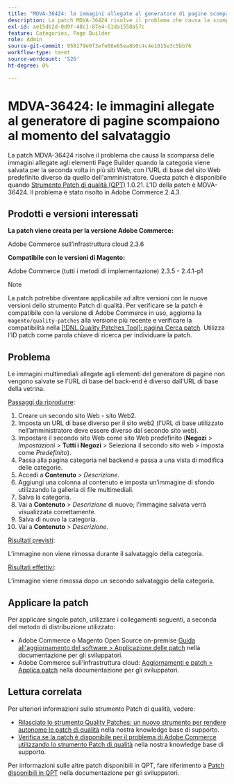 ```yaml
---
title: "MDVA-36424: le immagini allegate al generatore di pagine scompaiono al momento del salvataggio"
description: La patch MDVA-36424 risolve il problema che causa la scomparsa delle immagini allegate agli elementi Page Builder quando la categoria viene salvata per la seconda volta in più siti Web, con l'URL di base del sito Web predefinito diverso da quello dell'amministratore. Questa patch è disponibile quando è installato [Quality Patches Tool (QPT)](/help/announcements/adobe-commerce-announcements/magento-quality-patches-released-new-tool-to-self-serve-quality-patches.md) 1.0.21. L'ID della patch è MDVA-36424. Il problema è stato risolto in Adobe Commerce 2.4.3.
exl-id: ae15db2d-0d9f-48c1-87e4-61da1558a57c
feature: Categories, Page Builder
role: Admin
source-git-commit: 958179e0f3efe08e65ea8b0c4c4e1015e3c5bb76
workflow-type: tm+mt
source-wordcount: '526'
ht-degree: 0%

---
```


# MDVA-36424: le immagini allegate al generatore di pagine scompaiono al momento del salvataggio

La patch MDVA-36424 risolve il problema che causa la scomparsa delle immagini allegate agli elementi Page Builder quando la categoria viene salvata per la seconda volta in più siti Web, con l&#39;URL di base del sito Web predefinito diverso da quello dell&#39;amministratore. Questa patch è disponibile quando [Strumento Patch di qualità (QPT)](/help/announcements/adobe-commerce-announcements/magento-quality-patches-released-new-tool-to-self-serve-quality-patches.md) 1.0.21. L&#39;ID della patch è MDVA-36424. Il problema è stato risolto in Adobe Commerce 2.4.3.

## Prodotti e versioni interessati

**La patch viene creata per la versione Adobe Commerce:**

Adobe Commerce sull’infrastruttura cloud 2.3.6

**Compatibile con le versioni di Magento:**

Adobe Commerce (tutti i metodi di implementazione) 2.3.5 - 2.4.1-p1

>[!NOTE]
>
>La patch potrebbe diventare applicabile ad altre versioni con le nuove versioni dello strumento Patch di qualità. Per verificare se la patch è compatibile con la versione di Adobe Commerce in uso, aggiorna la `magento/quality-patches` alla versione più recente e verificare la compatibilità nella [[!DNL Quality Patches Tool]: pagina Cerca patch](https://devdocs.magento.com/quality-patches/tool.html#patch-grid). Utilizza l’ID patch come parola chiave di ricerca per individuare la patch.

## Problema

Le immagini multimediali allegate agli elementi del generatore di pagine non vengono salvate se l’URL di base del back-end è diverso dall’URL di base della vetrina.

<u>Passaggi da riprodurre</u>:

1. Creare un secondo sito Web - sito Web2.
1. Imposta un URL di base diverso per il sito web2 (l’URL di base utilizzato nell’amministratore deve essere diverso dal secondo sito web).
1. Impostare il secondo sito Web come sito Web predefinito (**Negozi** > *Impostazioni* > **Tutti i Negozi** > Seleziona il secondo sito web > imposta come *Predefinito*).
1. Passa alla pagina categoria nel backend e passa a una vista di modifica delle categorie.
1. Accedi a **Contenuto** > *Descrizione*.
1. Aggiungi una colonna al contenuto e imposta un’immagine di sfondo utilizzando la galleria di file multimediali.
1. Salva la categoria.
1. Vai a **Contenuto** > *Descrizione* di nuovo; l&#39;immagine salvata verrà visualizzata correttamente.
1. Salva di nuovo la categoria.
1. Vai a **Contenuto** > *Descrizione*.

<u>Risultati previsti</u>:

L’immagine non viene rimossa durante il salvataggio della categoria.

<u>Risultati effettivi</u>:

L’immagine viene rimossa dopo un secondo salvataggio della categoria.

## Applicare la patch

Per applicare singole patch, utilizzare i collegamenti seguenti, a seconda del metodo di distribuzione utilizzato:

* Adobe Commerce o Magento Open Source on-premise [Guida all&#39;aggiornamento del software > Applicazione delle patch](https://devdocs.magento.com/guides/v2.4/comp-mgr/patching/mqp.html) nella documentazione per gli sviluppatori.
* Adobe Commerce sull’infrastruttura cloud: [Aggiornamenti e patch > Applica patch](https://devdocs.magento.com/cloud/project/project-patch.html) nella documentazione per gli sviluppatori.

## Lettura correlata

Per ulteriori informazioni sullo strumento Patch di qualità, vedere:

* [Rilasciato lo strumento Quality Patches: un nuovo strumento per rendere autonome le patch di qualità](/help/announcements/adobe-commerce-announcements/magento-quality-patches-released-new-tool-to-self-serve-quality-patches.md) nella nostra knowledge base di supporto.
* [Verifica se la patch è disponibile per il problema di Adobe Commerce utilizzando lo strumento Patch di qualità](/help/support-tools/patches-available-in-qpt-tool/check-patch-for-magento-issue-with-magento-quality-patches.md) nella nostra knowledge base di supporto.

Per informazioni sulle altre patch disponibili in QPT, fare riferimento a [Patch disponibili in QPT](https://devdocs.magento.com/quality-patches/tool.html#patch-grid) nella documentazione per gli sviluppatori.
